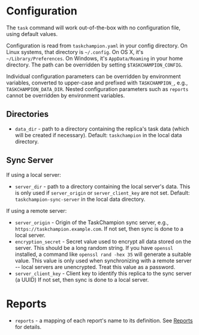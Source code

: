 # Configuration

The `task` command will work out-of-the-box with no configuration file, using default values.

Configuration is read from `taskchampion.yaml` in your config directory.
On Linux systems, that directory is `~/.config`.
On OS X, it's `~/Library/Preferences`.
On Windows, it's `AppData/Roaming` in your home directory.
The path can be overridden by setting `$TASKCHAMPION_CONFIG`.

Individual configuration parameters can be overridden by environment variables, converted to upper-case and prefixed with `TASKCHAMPION_`, e.g., `TASKCHAMPION_DATA_DIR`.
Nested configuration parameters such as `reports` cannot be overridden by environment variables.

## Directories

* `data_dir` - path to a directory containing the replica's task data (which will be created if necessary).
  Default: `taskchampion` in the local data directory.

## Sync Server

If using a local server:

* `server_dir` - path to a directory containing the local server's data.
  This is only used if `server_origin` or `server_client_key` are not set.
  Default: `taskchampion-sync-server` in the local data directory.

If using a remote server:

* `server_origin` - Origin of the TaskChampion sync server, e.g., `https://taskchampion.example.com`.
  If not set, then sync is done to a local server.
* `encryption_secret` - Secret value used to encrypt all data stored on the server.
  This should be a long random string.
  If you have `openssl` installed, a command like `openssl rand -hex 35` will generate a suitable value.
  This value is only used when synchronizing with a remote server -- local servers are unencrypted.
  Treat this value as a password.
* `server_client_key` -  Client key to identify this replica to the sync server (a UUID)
  If not set, then sync is done to a local server.

# Reports

* `reports` - a mapping of each report's name to its definition.
  See [Reports](./reports.md) for details.
